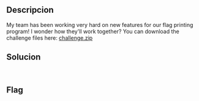 ## Descripcion

My team has been working very hard on new features for our flag printing program! I wonder how they'll work together? You can download the challenge files here: [challenge.zip](https://github.com/n1mdacybersec/CTF-Write-Up-Collection/blob/main/2024/picoCTF/General%20Skills/Collaborative%20Development/Challenge/challenge.zip)
## Solucion
```


```

## Flag

